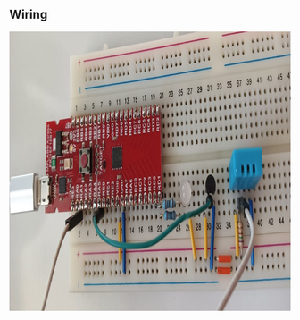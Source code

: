 ## Wiring

<p align="center">
  <img width="1600" height="500" src="https://github.com/rumenski11/MPLAB-Xpress-Board-PIC16F18877/blob/main/Documents/PIC16F_humidity.jpg">
</p>